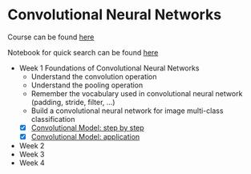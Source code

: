 # Convolutional Neural Networks

Course can be found [here](https://www.coursera.org/learn/convolutional-neural-networks)

Notebook for quick search can be found [here](https://ssq.github.io/2017/08/28/Coursera%20Ng%20Deep%20Learning%20Specialization%20Notebook/)

- Week 1 Foundations of Convolutional Neural Networks
  - Understand the convolution operation
  - Understand the pooling operation
  - Remember the vocabulary used in convolutional neural network (padding, stride, filter, ...)
  - Build a convolutional neural network for image multi-class classification
  - [x] [Convolutional Model: step by step]()
  - [x] [Convolutional Model: application]()

- Week 2
- Week 3
- Week 4
